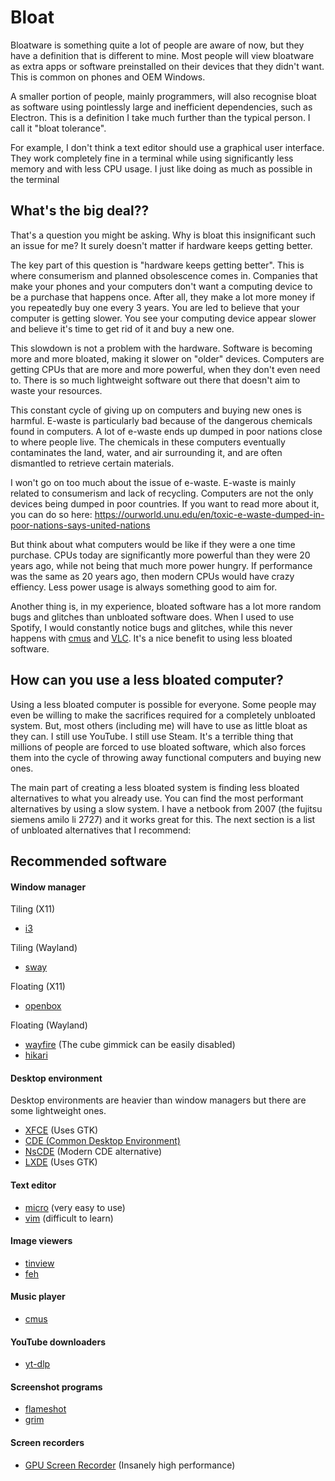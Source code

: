 # Bloat
Bloatware is something quite a lot of people are aware of now, but they have a definition
that is different to mine. Most people will view bloatware as extra apps or software
preinstalled on their devices that they didn't want. This is common on phones and OEM
Windows.

A smaller portion of people, mainly programmers, will also recognise bloat as software
using pointlessly large and inefficient dependencies, such as Electron. This is a definition
I take much further than the typical person. I call it "bloat tolerance".

For example, I don't think a text editor should use a graphical user interface. They
work completely fine in a terminal while using significantly less memory and with less
CPU usage. I just like doing as much as possible in the terminal

## What's the big deal??
That's a question you might be asking. Why is bloat this insignificant such an issue
for me? It surely doesn't matter if hardware keeps getting better.

The key part of this question is "hardware keeps getting better". This is where consumerism
and planned obsolescence comes in. Companies that make your phones and your computers
don't want a computing device to be a purchase that happens once. After all, they make
a lot more money if you repeatedly buy one every 3 years. You are led to believe that
your computer is getting slower. You see your computing device appear slower and believe
it's time to get rid of it and buy a new one.

This slowdown is not a problem with the hardware. Software is becoming more and more
bloated, making it slower on "older" devices. Computers are getting CPUs that
are more and more powerful, when they don't even need to. There is so much lightweight
software out there that doesn't aim to waste your resources.

This constant cycle of giving up on computers and buying new ones is harmful. E-waste
is particularly bad because of the dangerous chemicals found in computers. A lot of
e-waste ends up dumped in poor nations close to where people live. The chemicals
in these computers eventually contaminates the land, water, and air surrounding it, and
are often dismantled to retrieve certain materials.

I won't go on too much about the issue of e-waste. E-waste is mainly related to consumerism
and lack of recycling. Computers are not the only devices being dumped in poor countries.
If you want to read more about it, you can do so here:
<https://ourworld.unu.edu/en/toxic-e-waste-dumped-in-poor-nations-says-united-nations>

But think about what computers would be like if they were a one time purchase. CPUs
today are significantly more powerful than they were 20 years ago, while not being
that much more power hungry. If performance was the same as 20 years ago, then
modern CPUs would have crazy effiency. Less power usage is always something good to
aim for.

Another thing is, in my experience, bloated software has a lot more random bugs and
glitches than unbloated software does. When I used to use Spotify, I would constantly
notice bugs and glitches, while this never happens with [cmus](https://cmus.github.io/)
and [VLC](https://www.videolan.org/). It's a nice benefit to using less bloated software.

## How can you use a less bloated computer?
Using a less bloated computer is possible for everyone. Some people may even be willing
to make the sacrifices required for a completely unbloated system. But, most others
(including me) will have to use as little bloat as they can. I still use YouTube. I still
use Steam. It's a terrible thing that millions of people are forced to use bloated software,
which also forces them into the cycle of throwing away functional computers and buying
new ones.

The main part of creating a less bloated system is finding less bloated alternatives
to what you already use. You can find the most performant alternatives by using a
slow system. I have a netbook from 2007 (the fujitsu siemens amilo li 2727) and it works
great for this. The next section is a list of unbloated alternatives that I recommend:

## Recommended software
#### Window manager
Tiling (X11)
- [i3](https://i3wm.org/)

Tiling (Wayland)
- [sway](https://swaywm.org/)

Floating (X11)
- [openbox](https://openbox.org/)

Floating (Wayland)
- [wayfire](https://wayfire.org/) (The cube gimmick can be easily disabled)
- [hikari](http://hikari.acmelabs.space/)

#### Desktop environment
Desktop environments are heavier than window managers but there are some lightweight
ones.

- [XFCE](https://www.xfce.org/) (Uses GTK)
- [CDE (Common Desktop Environment)](https://en.wikipedia.org/wiki/Common_Desktop_Environment)
- [NsCDE](https://github.com/NsCDE/NsCDE) (Modern CDE alternative)
- [LXDE](https://en.wikipedia.org/wiki/LXDE) (Uses GTK)

#### Text editor
- [micro](https://micro-editor.github.io/) (very easy to use)
- [vim](https://www.vim.org/) (difficult to learn)

#### Image viewers
- [tinview](https://github.com/lordoftrident/tinview)
- [feh](https://feh.finalrewind.org/)

#### Music player
- [cmus](https://cmus.github.io/)

#### YouTube downloaders
- [yt-dlp](https://github.com/yt-dlp/yt-dlp)

#### Screenshot programs
- [flameshot](https://flameshot.org/)
- [grim](https://sr.ht/~emersion/grim/)

#### Screen recorders
- [GPU Screen Recorder](https://git.dec05eba.com/gpu-screen-recorder/about/) (Insanely high performance)
